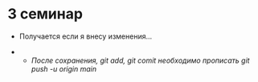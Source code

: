 # 3 семинар
* Получается если я внесу изменения...

* * _После сохранения, git add, git comit необходимо прописать git push -u origin main_
